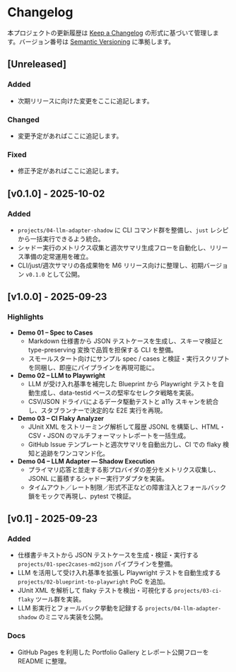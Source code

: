 # Changelog

本プロジェクトの更新履歴は [Keep a Changelog](https://keepachangelog.com/ja/1.1.0/) の形式に基づいて管理します。バージョン番号は [Semantic Versioning](https://semver.org/lang/ja/) に準拠します。

## [Unreleased]

### Added
- 次期リリースに向けた変更をここに追記します。

### Changed
- 変更予定があればここに追記します。

### Fixed
- 修正予定があればここに追記します。

## [v0.1.0] - 2025-10-02

### Added
- `projects/04-llm-adapter-shadow` に CLI コマンド群を整備し、`just` レシピから一括実行できるよう統合。
- シャドー実行のメトリクス収集と週次サマリ生成フローを自動化し、リリース準備の定常運用を確立。
- CLI/just/週次サマリの各成果物を M6 リリース向けに整理し、初期バージョン `v0.1.0` として公開。

## [v1.0.0] - 2025-09-23

### Highlights
- **Demo 01 – Spec to Cases**
  - Markdown 仕様書から JSON テストケースを生成し、スキーマ検証と type-preserving 変換で品質を担保する CLI を整備。
  - スモールスタート向けにサンプル spec / cases と検証・実行スクリプトを同梱し、即座にパイプラインを再現可能に。
- **Demo 02 – LLM to Playwright**
  - LLM が受け入れ基準を補完した Blueprint から Playwright テストを自動生成し、data-testid ベースの堅牢なセレクタ戦略を実装。
  - CSV/JSON ドライバによるデータ駆動テストと a11y スキャンを統合し、スタブランナーで決定的な E2E 実行を再現。
- **Demo 03 – CI Flaky Analyzer**
  - JUnit XML をストリーミング解析して履歴 JSONL を構築し、HTML・CSV・JSON のマルチフォーマットレポートを一括生成。
  - GitHub Issue テンプレートと週次サマリを自動出力し、CI での flaky 検知と追跡をワンコマンド化。
- **Demo 04 – LLM Adapter — Shadow Execution**
  - プライマリ応答と並走する影プロバイダの差分をメトリクス収集し、JSONL に蓄積するシャドー実行アダプタを実装。
  - タイムアウト／レート制限／形式不正などの障害注入とフォールバック鎖をモックで再現し、pytest で検証。

## [v0.1] - 2025-09-23

### Added
- 仕様書テキストから JSON テストケースを生成・検証・実行する `projects/01-spec2cases-md2json` パイプラインを整備。
- LLM を活用して受け入れ基準を拡張し Playwright テストを自動生成する `projects/02-blueprint-to-playwright` PoC を追加。
- JUnit XML を解析して flaky テストを検出・可視化する `projects/03-ci-flaky` ツール群を実装。
- LLM 影実行とフォールバック挙動を記録する `projects/04-llm-adapter-shadow` のミニマル実装を公開。

### Docs
- GitHub Pages を利用した Portfolio Gallery とレポート公開フローを README に整理。
